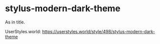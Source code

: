 # stylus-modern-dark-theme
As in title.

UserStyles.world: https://userstyles.world/style/498/stylus-modern-dark-theme
